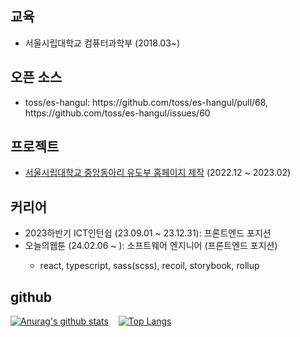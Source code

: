 <div>
  <h2>교육</h2>
  <ul>
    <li>
      서울시립대학교 컴퓨터과학부 (2018.03~)
    </li>
  </ul>
  <h2>오픈 소스</h2>
  <ul>
    <li>
      toss/es-hangul: https://github.com/toss/es-hangul/pull/68, https://github.com/toss/es-hangul/issues/60
    </li>
  </ul>
  <h2>프로젝트</h2>
  <ul>
    <li>
      <span><a href="https://uosjudo.com/">서울시립대학교 중앙동아리 유도부 홈페이지 제작</a> (2022.12 ~ 2023.02)</span>
    </li>
  </ul>
  <h2>커리어</h2>
  <ul>
    <li>
      2023하반기 ICT인턴쉽 (23.09.01 ~ 23.12.31): 프론트엔드 포지션 
    </li>
    <li>
      <span>오늘의웹툰 (24.02.06 ~ ): 소프트웨어 엔지니어 (프론트엔드 포지션)</span>
      <div>
        <ul>
          <li>
            react, typescript, sass(scss), recoil, storybook, rollup
          </li>
        </ul>
      </div>
    </li>
  </ul>
</div>

<h2>github</h2>
<p dir="auto">

[![Anurag's github stats](https://github-readme-stats.vercel.app/api?username=99mini)](https://github.com/anuraghazra/github-readme-stats)
&nbsp;&nbsp;
[![Top Langs](https://github-readme-stats.vercel.app/api/top-langs/?username=99mini&layout=donut)](https://github.com/anuraghazra/github-readme-stats)
  
</p>
